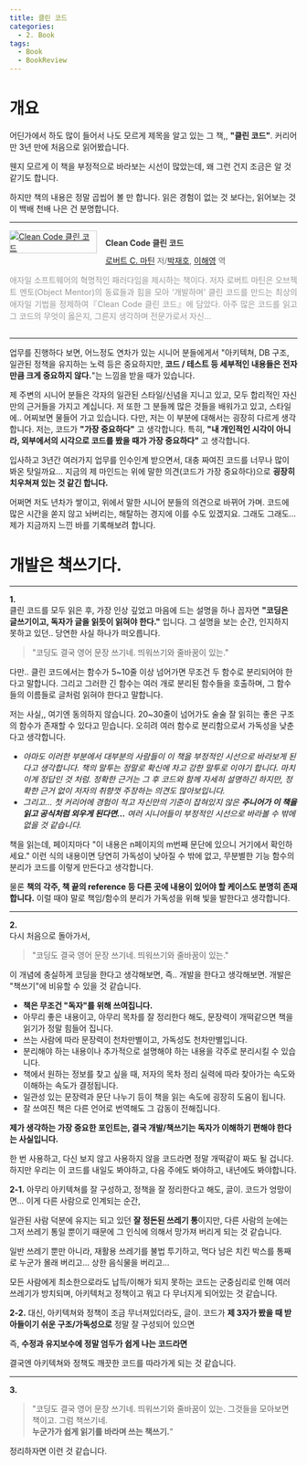 ```yaml
---
title: 클린 코드
categories:
  - 2. Book
tags:
  - Book
  - BookReview
---
```

# 개요

어딘가에서 하도 많이 들어서 나도 모르게 제목을 알고 있는 그 책,, **"클린 코드"**.
커리어 만 3년 만에 처음으로 읽어봤습니다.

웬지 모르게 이 책을 부정적으로 바라보는 시선이 많았는데, 왜 그런 건지 조금은 알 것 같기도 합니다.

하지만 책의 내용은 정말 곱씹어 볼 만 합니다. 읽은 경험이 없는 것 보다는, 읽어보는 것이 백배 천배 나은 건 분명합니다.

---

<div style="clear:left;text-align:left;overflow:hidden;"><div style="float:left;margin:0 15px 5px 0;"><a href="https://www.yes24.comProduct/Goods/11681152" style="display:inline-block;overflow:hidden;border:solid 1px #ccc;" target="_blank"><img style="margin:-1px;vertical-align:top;" src="//image.yes24.com/goods/11681152/S" border="0" alt="Clean Code 클린 코드 "></a></div><div><p style="line-height:1.2em;color:#333;font-size:14px;font-weight:bold;">Clean Code 클린 코드 </p><p style="margin-top:5px;line-height:1.2em;color:#666;"><a href="https://www.yes24.com/Product/Search?domain=ALL&query=%25EB%25A1%259C%25EB%25B2%2584%25ED%258A%25B8%2520C.%2520%25EB%25A7%2588%25ED%258B%25B4&authorNo=233810&author=로버트 C. 마틴" target="_blank">로버트 C. 마틴</a> 저/<a href="https://www.yes24.com/Product/Search?domain=ALL&query=%25EB%25B0%2595%25EC%259E%25AC%25ED%2598%25B8&authorNo=233699&author=박재호" target="_blank">박재호</a>, <a href="https://www.yes24.com/Product/Search?domain=ALL&query=%25EC%259D%25B4%25ED%2595%25B4%25EC%2598%2581&authorNo=233811&author=이해영" target="_blank">이해영</a> 역</p><p style="margin-top:14px;line-height:1.5em;text-align:justify;color:#999;">애자일 소프트웨어의 혁명적인 패러다임을 제시하는 책이다. 저자 로버트 마틴은 오브젝트 멘토(Object Mentor)의 동료들과 힘을 모아 ‘개발하며’ 클린 코드를 만드는 최상의 애자일 기법을 정제하여『Clean Code 클린 코드』에 담았다. 아주 많은 코드를 읽고 그 코드의 무엇이 옳은지, 그른지 생각하며 전문가로서 자신...</p></div></div>

---

업무를 진행하다 보면, 어느정도 연차가 있는 시니어 분들에게서 "아키텍쳐, DB 구조, 일관된 정책을 유지하는 노력 등은 중요하지만, **코드 / 테스트 등 세부적인 내용들은 전자만큼 크게 중요하지 않다.**"는 느낌을 받을 때가 있습니다.

제 주변의 시니어 분들은 각자의 일관된 스타일/신념을 지니고 있고, 모두 합리적인 자신만의 근거들을 가지고 계십니다. 저 또한 그 분들께 많은 것들을 배워가고 있고, 스타일에.. 어찌보면 물들어 가고 있습니다. 다만, 저는 이 부분에 대해서는 굉장히 다르게 생각합니다. 저는, 코드가 **"가장 중요하다"** 고 생각합니다. 특히, **"내 개인적인 시각이 아니라, 외부에서의 시각으로 코드를 봤을 때가 가장 중요하다"** 고 생각합니다.

입사하고 3년간 여러가지 업무를 인수인계 받으면서, 대충 짜여진 코드를 너무나 많이 봐온 탓일까요... 지금의 제 마인드는 위에 말한 의견(코드가 가장 중요하다)으로 **굉장히 치우쳐져 있는 것 같긴 합니다.**

어쩌면 저도 년차가 쌓이고, 위에서 말한 시니어 분들의 의견으로 바뀌어 가며. 코드에 많은 시간을 쏟지 않고 놔버리는, 해탈하는 경지에 이를 수도 있겠지요. 그래도 그래도... 제가 지금까지 느낀 바를 기록해보려 합니다.

# 개발은 책쓰기다.
---

**1.**  
클린 코드를 모두 읽은 후, 가장 인상 깊었고 마음에 드는 설명을 하나 꼽자면 **"코딩은 글쓰기이고, 독자가 글을 읽듯이 읽혀야 한다."** 입니다. 그 설명을 보는 순간, 인지하지 못하고 있던.. 당연한 사실 하나가 떠오릅니다. 

> "코딩도 결국 영어 문장 쓰기네. 띄워쓰기와 줄바꿈이 있는."

다만.. 클린 코드에서는 함수가 5~10줄 이상 넘어가면 무조건 두 함수로 분리되어야 한다고 말합니다. 그리고 그러한 긴 함수는 여러 개로 분리된 함수들을 호출하며, 그 함수들의 이름들로 글처럼 읽혀야 한다고 말합니다.

저는 사실,, 여기엔 동의하지 않습니다. 20~30줄이 넘어가도 술술 잘 읽히는 좋은 구조의 함수가 존재할 수 있다고 믿습니다. 오히려 여러 함수로 분리함으로서 가독성을 낮춘다고 생각합니다.

- *아마도 이러한 부분에서 대부분의 사람들이 이 책을 부정적인 시선으로 바라보게 된다고 생각합니다. 책의 말투는 정말로 확신에 차고 강한 말투로 이야기 합니다. 마치 이게 정답인 것 처럼. 정확한 근거는 그 후 코드와 함께 자세히 설명하긴 하지만, 정확한 근거 없이 저자의 취향껏 주장하는 의견도 많아보입니다.*
- *그리고... 첫 커리어에 경험이 적고 자신만의 기준이 잡혀있지 않은 **주니어가 이 책을 읽고 공식처럼 외우게 된다면...** 여러 시니어들이 부정적인 시선으로 바라볼 수 밖에 없을 것 같습니다.*

책을 읽는데, 페이지마다 "이 내용은 n페이지의 m번째 문단에 있으니 거기에서 확인하세요." 이런 식의 내용이면 당연히 가독성이 낮아질 수 밖에 없고, 무분별한 기능 함수의 분리가 코드를 이렇게 만든다고 생각합니다.

물론 **책의 각주, 책 끝의 reference 등 다른 곳에 내용이 있어야 할 케이스도 분명히 존재합니다.** 이럴 때야 말로 책임/함수의 분리가 가독성을 위해 빛을 발한다고 생각합니다.

---

**2.**  
다시 처음으로 돌아가서, 

> "코딩도 결국 영어 문장 쓰기네. 띄워쓰기와 줄바꿈이 있는."

이 개념에 충실하게 코딩을 한다고 생각해보면, 즉.. 개발을 한다고 생각해보면. 개발은 "책쓰기"에 비유할 수 있을 것 같습니다.

- **책은 무조건 "독자"를 위해 쓰여집니다.**
- 아무리 좋은 내용이고, 아무리 목차를 잘 정리한다 해도, 문장력이 개떡같으면 책을 읽기가 정말 힘들어 집니다.
- 쓰는 사람에 따라 문장력이 천차만별이고, 가독성도 천차만별입니다.
- 분리해야 하는 내용이나 추가적으로 설명해야 하는 내용을 각주로 분리시킬 수 있습니다.
- 책에서 원하는 정보를 찾고 싶을 때, 저자의 목차 정리 실력에 따라 찾아가는 속도와 이해하는 속도가 결정됩니다.
- 일관성 있는 문장력과 문단 나누기 등이 책을 읽는 속도에 굉장히 도움이 됩니다.
- 잘 쓰여진 책은 다른 언어로 번역해도 그 감동이 전해집니다.

**제가 생각하는 가장 중요한 포인트는, 결국 개발/책쓰기는 독자가 이해하기 편해야 한다는 사실입니다.**

한 번 사용하고, 다신 보지 않고 사용하지 않을 코드라면 정말 개떡같이 짜도 될 겁니다. 하지만 우리는 이 코드를 내일도 봐야하고, 다음 주에도 봐야하고, 내년에도 봐야합니다.

**2-1.**
아무리 아키텍쳐를 잘 구성하고, 정책을 잘 정리한다고 해도, 글이. 코드가 엉망이면... 이게 다른 사람으로 인계되는 순간,

일관된 사람 덕분에 유지는 되고 있던 **잘 정돈된 쓰레기 통**이지만, 다른 사람의 눈에는 그저 쓰레기 통일 뿐이기 때문에 그 인식에 의해서 망가져 버리게 되는 것 같습니다.

일반 쓰레기 뿐만 아니라, 재활용 쓰레기를 불법 투기하고, 먹다 남은 치킨 박스를 통째로 누군가 몰래 버리고... 상한 음식물을 버리고...

모든 사람에게 최소한으로라도 납득/이해가 되지 못하는 코드는 군중심리로 인해 여러 쓰레기가 방치되며, 아키텍처고 정책이고 뭐고 다 무너지게 되어있는 것 같습니다.

**2-2.**
대신, 아키텍쳐와 정책이 조금 무너져있더라도, 글이. 코드가 **제 3자가 봤을 때 받아들이기 쉬운 구조/가독성으로** 정말 잘 구성되어 있으면

즉, **수정과 유지보수에 정말 엄두가 쉽게 나는 코드라면**

결국엔 아키텍쳐와 정책도 깨끗한 코드를 따라가게 되는 것 같습니다.

---

**3.**

> "코딩도 결국 영어 문장 쓰기네. 띄워쓰기와 줄바꿈이 있는. 그것들을 모아보면 책이고. 그럼 책쓰기네.  
> **누군가가 쉽게 읽기를 바라며 쓰는 책쓰기.**"

정리하자면 이런 것 같습니다.